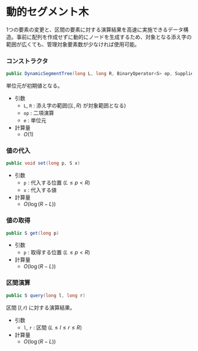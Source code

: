 # 動的セグメント木
1つの要素の変更と、区間の要素に対する演算結果を高速に実施できるデータ構造。事前に配列を作成せずに動的にノードを生成するため、対象となる添え字の範囲が広くても、管理対象要素数が少なければ使用可能。

### コンストラクタ
```java
public DynamicSegmentTree(long L, long R, BinaryOperator<S> op, Supplier<S> e)
```
単位元が初期値となる。
- 引数
  - `L`, `R` : 添え字の範囲($[L,R)$ が対象範囲となる)
  - `op` : 二項演算
  - `e` : 単位元
- 計算量
  - $O(1)$

### 値の代入
```java
public void set(long p, S x)
```
- 引数
  - `p` : 代入する位置 $(L \le p \lt R)$
  - `x` : 代入する値
- 計算量
  - $O(\log{(R - L)})$

### 値の取得
```java
public S get(long p)
```
- 引数
  - `p` : 取得する位置 $(L \le p \lt R)$
- 計算量
  - $O(\log{(R - L)})$

### 区間演算
```java
public S query(long l, long r)
```
区間 $[l,r)$ に対する演算結果。
- 引数
  - `l`, `r` : 区間 $(L \le l \le r \le R)$
- 計算量
  - $O(\log{(R - L)})$

